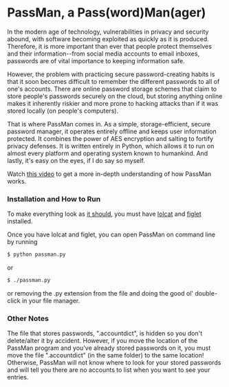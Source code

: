# PassMan, a Pass(word)Man(ager)

In the modern age of technology, vulnerabilities in privacy and security abound, with software becoming exploited as quickly as it is produced. Therefore, it is more important than ever that people protect themselves and their information--from social media accounts to email inboxes, passwords are of vital importance to keeping information safe.

However, the problem with practicing secure password-creating habits is that it soon becomes difficult to remember the different passwords to all of one's accounts. There are online password storage schemes that claim to store people's passwords securely on the cloud, but storing anything online makes it inherently riskier and more prone to hacking attacks than if it was stored locally (on people's computers).

That is where PassMan comes in. As a simple, storage-efficient, secure password manager, it operates entirely offline and keeps user information protected. It combines the power of AES encryption and salting to fortify privacy defenses. It is written entirely in Python, which allows it to run on almost every platform and operating system known to humankind. And lastly, it's easy on the eyes, if I do say so myself.

Watch [this video](https://www.youtube.com/watch?v=X40iDBUwBKU) to get a more in-depth understanding of how PassMan works.

### Installation and How to Run

To make everything look as [it should](https://raw.githubusercontent.com/echenran/PassMan/master/demo.png), you must have [lolcat](https://github.com/busyloop/lolcat/) and [figlet](http://www.figlet.org/) installed.

Once you have lolcat and figlet, you can open PassMan on command line by running
```Bash
$ python passman.py
```
or 
```Bash
$ ./passman.py
```
or removing the .py extension from the file and doing the good ol' double-click in your file manager.

### Other Notes

The file that stores passwords, ".accountdict", is hidden so you don't delete/alter it by accident. However, if you move the location of the PassMan program and you've already stored passwords on it, you must move the file ".accountdict" (in the same folder) to the same location! Otherwise, PassMan will not know where to look for your stored passwords and will tell you there are no accounts to list when you want to see your entries.
